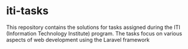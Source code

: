# iti-tasks
This repository contains the solutions for tasks assigned during the ITI (Information Technology Institute) program. The tasks focus on various aspects of web development using the Laravel framework
